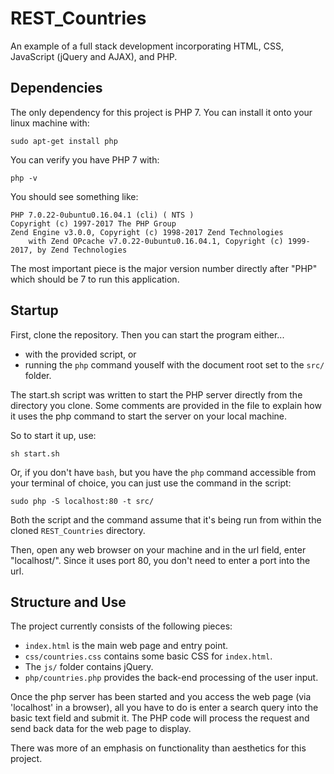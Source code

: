 # REST_Countries
An example of a full stack development incorporating HTML, CSS, JavaScript (jQuery and AJAX), and PHP.

## Dependencies
The only dependency for this project is PHP 7. You can install it onto your linux machine with:
```
sudo apt-get install php
```

You can verify you have PHP 7 with:
```
php -v
```

You should see something like:
```
PHP 7.0.22-0ubuntu0.16.04.1 (cli) ( NTS )
Copyright (c) 1997-2017 The PHP Group
Zend Engine v3.0.0, Copyright (c) 1998-2017 Zend Technologies
    with Zend OPcache v7.0.22-0ubuntu0.16.04.1, Copyright (c) 1999-2017, by Zend Technologies
```

The most important piece is the major version number directly after "PHP" which should be 7 to run this application.

## Startup
First, clone the repository. Then you can start the program either...
- with the provided script, or
- running the ```php``` command youself with the document root set to the ```src/``` folder.

The start.sh script was written to start the PHP server directly from the directory you clone. Some comments are provided in the file to explain how it uses the php command to start the server on your local machine.

So to start it up, use:
```
sh start.sh
```

Or, if you don't have ```bash```, but you have the ```php``` command accessible from your terminal of choice, you can just use the command in the script:
```
sudo php -S localhost:80 -t src/
```

Both the script and the command assume that it's being run from within the cloned ```REST_Countries``` directory.

Then, open any web browser on your machine and in the url field, enter "localhost/". Since it uses port 80, you don't need to enter a port into the url.

## Structure and Use
The project currently consists of the following pieces:
- ```index.html``` is the main web page and entry point.
- ```css/countries.css``` contains some basic CSS for ```index.html```.
- The ```js/``` folder contains jQuery.
- ```php/countries.php``` provides the back-end processing of the user input.

Once the php server has been started and you access the web page (via 'localhost' in a browser), all you have to do is enter a search query into the basic text field and submit it. The PHP code will process the request and send back data for the web page to display.

There was more of an emphasis on functionality than aesthetics for this project.
